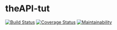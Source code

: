 # theAPI-tut

[![Build Status](https://travis-ci.org/kdaglas/theAPI-tut.svg?branch=master)](https://travis-ci.org/kdaglas/theAPI-tut)
[![Coverage Status](https://coveralls.io/repos/github/kdaglas/theAPI-tut/badge.svg?branch=master)](https://coveralls.io/github/kdaglas/theAPI-tut?branch=master)
[![Maintainability](https://api.codeclimate.com/v1/badges/fe2a133d923095a793d7/maintainability)](https://codeclimate.com/github/kdaglas/theAPI-tut/maintainability)